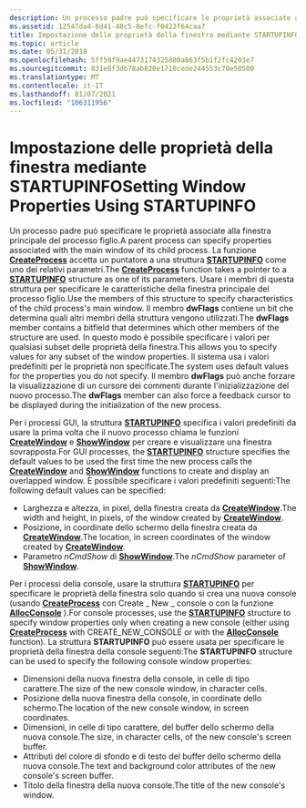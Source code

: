 ```yaml
---
description: Un processo padre può specificare le proprietà associate alla finestra principale del processo figlio.
ms.assetid: 12547da4-8d41-48c5-8efc-f0423f64caa7
title: Impostazione delle proprietà della finestra mediante STARTUPINFO
ms.topic: article
ms.date: 05/31/2018
ms.openlocfilehash: 5ff59f9ae4473174325880a863f5b1f2fc4203e7
ms.sourcegitcommit: 831e8f3db78ab820e1710cede244553c70e50500
ms.translationtype: MT
ms.contentlocale: it-IT
ms.lasthandoff: 01/07/2021
ms.locfileid: "106311956"
---
```

# <a name="setting-window-properties-using-startupinfo"></a><span data-ttu-id="a96b3-103">Impostazione delle proprietà della finestra mediante STARTUPINFO</span><span class="sxs-lookup"><span data-stu-id="a96b3-103">Setting Window Properties Using STARTUPINFO</span></span>

<span data-ttu-id="a96b3-104">Un processo padre può specificare le proprietà associate alla finestra principale del processo figlio.</span><span class="sxs-lookup"><span data-stu-id="a96b3-104">A parent process can specify properties associated with the main window of its child process.</span></span> <span data-ttu-id="a96b3-105">La funzione [**CreateProcess**](/windows/win32/api/processthreadsapi/nf-processthreadsapi-createprocessa) accetta un puntatore a una struttura [**STARTUPINFO**](/windows/win32/api/processthreadsapi/ns-processthreadsapi-startupinfoa) come uno dei relativi parametri.</span><span class="sxs-lookup"><span data-stu-id="a96b3-105">The [**CreateProcess**](/windows/win32/api/processthreadsapi/nf-processthreadsapi-createprocessa) function takes a pointer to a [**STARTUPINFO**](/windows/win32/api/processthreadsapi/ns-processthreadsapi-startupinfoa) structure as one of its parameters.</span></span> <span data-ttu-id="a96b3-106">Usare i membri di questa struttura per specificare le caratteristiche della finestra principale del processo figlio.</span><span class="sxs-lookup"><span data-stu-id="a96b3-106">Use the members of this structure to specify characteristics of the child process's main window.</span></span> <span data-ttu-id="a96b3-107">Il membro **dwFlags** contiene un bit che determina quali altri membri della struttura vengono utilizzati.</span><span class="sxs-lookup"><span data-stu-id="a96b3-107">The **dwFlags** member contains a bitfield that determines which other members of the structure are used.</span></span> <span data-ttu-id="a96b3-108">In questo modo è possibile specificare i valori per qualsiasi subset delle proprietà della finestra.</span><span class="sxs-lookup"><span data-stu-id="a96b3-108">This allows you to specify values for any subset of the window properties.</span></span> <span data-ttu-id="a96b3-109">Il sistema usa i valori predefiniti per le proprietà non specificate.</span><span class="sxs-lookup"><span data-stu-id="a96b3-109">The system uses default values for the properties you do not specify.</span></span> <span data-ttu-id="a96b3-110">Il membro **dwFlags** può anche forzare la visualizzazione di un cursore dei commenti durante l'inizializzazione del nuovo processo.</span><span class="sxs-lookup"><span data-stu-id="a96b3-110">The **dwFlags** member can also force a feedback cursor to be displayed during the initialization of the new process.</span></span>

<span data-ttu-id="a96b3-111">Per i processi GUI, la struttura [**STARTUPINFO**](/windows/win32/api/processthreadsapi/ns-processthreadsapi-startupinfoa) specifica i valori predefiniti da usare la prima volta che il nuovo processo chiama le funzioni [**CreateWindow**](/windows/win32/api/winuser/nf-winuser-createwindowa) e [**ShowWindow**](/windows/win32/api/winuser/nf-winuser-showwindow) per creare e visualizzare una finestra sovrapposta.</span><span class="sxs-lookup"><span data-stu-id="a96b3-111">For GUI processes, the [**STARTUPINFO**](/windows/win32/api/processthreadsapi/ns-processthreadsapi-startupinfoa) structure specifies the default values to be used the first time the new process calls the [**CreateWindow**](/windows/win32/api/winuser/nf-winuser-createwindowa) and [**ShowWindow**](/windows/win32/api/winuser/nf-winuser-showwindow) functions to create and display an overlapped window.</span></span> <span data-ttu-id="a96b3-112">È possibile specificare i valori predefiniti seguenti:</span><span class="sxs-lookup"><span data-stu-id="a96b3-112">The following default values can be specified:</span></span>

-   <span data-ttu-id="a96b3-113">Larghezza e altezza, in pixel, della finestra creata da [**CreateWindow**](/windows/win32/api/winuser/nf-winuser-createwindowa).</span><span class="sxs-lookup"><span data-stu-id="a96b3-113">The width and height, in pixels, of the window created by [**CreateWindow**](/windows/win32/api/winuser/nf-winuser-createwindowa).</span></span>
-   <span data-ttu-id="a96b3-114">Posizione, in coordinate dello schermo della finestra creata da [**CreateWindow**](/windows/win32/api/winuser/nf-winuser-createwindowa).</span><span class="sxs-lookup"><span data-stu-id="a96b3-114">The location, in screen coordinates of the window created by [**CreateWindow**](/windows/win32/api/winuser/nf-winuser-createwindowa).</span></span>
-   <span data-ttu-id="a96b3-115">Parametro *nCmdShow* di [**ShowWindow**](/windows/win32/api/winuser/nf-winuser-showwindow).</span><span class="sxs-lookup"><span data-stu-id="a96b3-115">The *nCmdShow* parameter of [**ShowWindow**](/windows/win32/api/winuser/nf-winuser-showwindow).</span></span>

<span data-ttu-id="a96b3-116">Per i processi della console, usare la struttura [**STARTUPINFO**](/windows/win32/api/processthreadsapi/ns-processthreadsapi-startupinfoa) per specificare le proprietà della finestra solo quando si crea una nuova console (usando [**CreateProcess**](/windows/win32/api/processthreadsapi/nf-processthreadsapi-createprocessa) con Create \_ New \_ console o con la funzione [**AllocConsole**](/windows/console/allocconsole) ).</span><span class="sxs-lookup"><span data-stu-id="a96b3-116">For console processes, use the [**STARTUPINFO**](/windows/win32/api/processthreadsapi/ns-processthreadsapi-startupinfoa) structure to specify window properties only when creating a new console (either using [**CreateProcess**](/windows/win32/api/processthreadsapi/nf-processthreadsapi-createprocessa) with CREATE\_NEW\_CONSOLE or with the [**AllocConsole**](/windows/console/allocconsole) function).</span></span> <span data-ttu-id="a96b3-117">La struttura **STARTUPINFO** può essere usata per specificare le proprietà della finestra della console seguenti:</span><span class="sxs-lookup"><span data-stu-id="a96b3-117">The **STARTUPINFO** structure can be used to specify the following console window properties:</span></span>

-   <span data-ttu-id="a96b3-118">Dimensioni della nuova finestra della console, in celle di tipo carattere.</span><span class="sxs-lookup"><span data-stu-id="a96b3-118">The size of the new console window, in character cells.</span></span>
-   <span data-ttu-id="a96b3-119">Posizione della nuova finestra della console, in coordinate dello schermo.</span><span class="sxs-lookup"><span data-stu-id="a96b3-119">The location of the new console window, in screen coordinates.</span></span>
-   <span data-ttu-id="a96b3-120">Dimensioni, in celle di tipo carattere, del buffer dello schermo della nuova console.</span><span class="sxs-lookup"><span data-stu-id="a96b3-120">The size, in character cells, of the new console's screen buffer.</span></span>
-   <span data-ttu-id="a96b3-121">Attributi del colore di sfondo e di testo del buffer dello schermo della nuova console.</span><span class="sxs-lookup"><span data-stu-id="a96b3-121">The text and background color attributes of the new console's screen buffer.</span></span>
-   <span data-ttu-id="a96b3-122">Titolo della finestra della nuova console.</span><span class="sxs-lookup"><span data-stu-id="a96b3-122">The title of the new console's window.</span></span>

 

 
